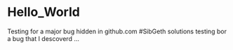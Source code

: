 # Hello_World
Testing for a major bug  hidden in github.com 
#SibGeth solutions
testing bor a bug that I descoverd ...
